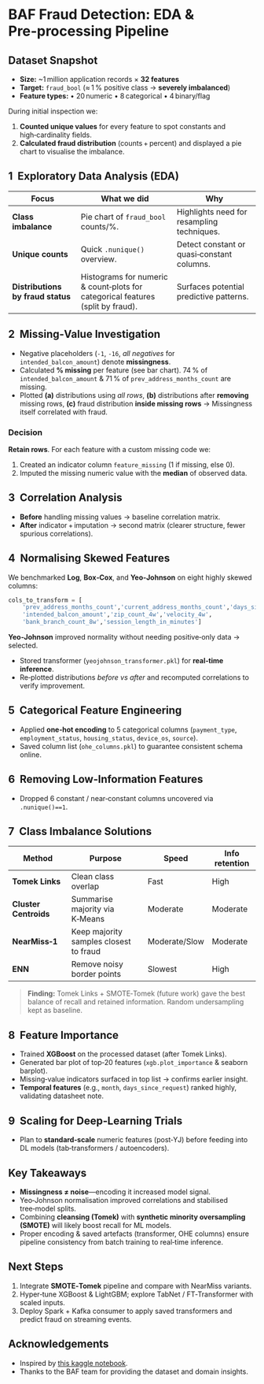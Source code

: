# BAF Fraud Detection: EDA & Pre‑processing Pipeline

## Dataset Snapshot

* **Size:** \~1 million application records × **32 features**
* **Target:** `fraud_bool` (≈ 1 % positive class → **severely imbalanced**)
* **Feature types:**
  • 20 numeric
  • 8 categorical
  • 4 binary/flag

During initial inspection we:

1. **Counted unique values** for every feature to spot constants and high‑cardinality fields.
2. **Calculated fraud distribution** (counts + percent) and displayed a pie chart to visualise the imbalance.

## 1  Exploratory Data Analysis (EDA)

| Focus                             | What we did                                                                     | Why                                        |
| --------------------------------- | ------------------------------------------------------------------------------- | ------------------------------------------ |
| **Class imbalance**               | Pie chart of `fraud_bool` counts/%.                                             | Highlights need for resampling techniques. |
| **Unique counts**                 | Quick `.nunique()` overview.                                                    | Detect constant or quasi‑constant columns. |
| **Distributions by fraud status** | Histograms for numeric & count‑plots for categorical features (split by fraud). | Surfaces potential predictive patterns.    |

## 2  Missing‑Value Investigation

* Negative placeholders (`-1`, `-16`, *all negatives* for `intended_balcon_amount`) denote **missingness**.
* Calculated **% missing** per feature (see bar chart). 74 % of `intended_balcon_amount` & 71 % of `prev_address_months_count` are missing.
* Plotted **(a)** distributions using *all rows*, **(b)** distributions after **removing** missing rows, **(c)** fraud distribution **inside missing rows** → Missingness itself correlated with fraud.

### Decision

**Retain rows**. For each feature with a custom missing code we:

1. Created an indicator column `feature_missing` (1 if missing, else 0).
2. Imputed the missing numeric value with the **median** of observed data.

## 3  Correlation Analysis

* **Before** handling missing values → baseline correlation matrix.
* **After** indicator + imputation → second matrix (clearer structure, fewer spurious correlations).

## 4  Normalising Skewed Features

We benchmarked **Log**, **Box‑Cox**, and **Yeo‑Johnson** on eight highly skewed columns:

```python
cols_to_transform = [
    'prev_address_months_count','current_address_months_count','days_since_request',
    'intended_balcon_amount','zip_count_4w','velocity_4w',
    'bank_branch_count_8w','session_length_in_minutes']
```

**Yeo‑Johnson** improved normality without needing positive‑only data → selected.

* Stored transformer (`yeojohnson_transformer.pkl`) for **real‑time inference**.
* Re‑plotted distributions *before vs after* and recomputed correlations to verify improvement.

## 5  Categorical Feature Engineering

* Applied **one‑hot encoding** to 5 categorical columns (`payment_type`, `employment_status`, `housing_status`, `device_os`, `source`).
* Saved column list (`ohe_columns.pkl`) to guarantee consistent schema online.

## 6  Removing Low‑Information Features

* Dropped 6 constant / near‑constant columns uncovered via `.nunique()==1`.

## 7  Class Imbalance Solutions

| Method                | Purpose                                | Speed         | Info retention |
| --------------------- | -------------------------------------- | ------------- | -------------- |
| **Tomek Links**       | Clean class overlap                    | Fast          | High           |
| **Cluster Centroids** | Summarise majority via K‑Means         | Moderate      | Moderate       |
| **NearMiss‑1**        | Keep majority samples closest to fraud | Moderate/Slow | Moderate       |
| **ENN**               | Remove noisy border points             | Slowest       | High           |

> **Finding:** Tomek Links + SMOTE‑Tomek (future work) gave the best balance of recall and retained information. Random undersampling kept as baseline.

## 8  Feature Importance

* Trained **XGBoost** on the processed dataset (after Tomek Links).
* Generated bar plot of top‑20 features (`xgb.plot_importance` & seaborn barplot).
* Missing‑value indicators surfaced in top list → confirms earlier insight.
* **Temporal features** (e.g., `month`, `days_since_request`) ranked highly, validating datasheet note.

## 9  Scaling for Deep‑Learning Trials

* Plan to **standard‑scale** numeric features (post‑YJ) before feeding into DL models (tab‑transformers / autoencoders).

## Key Takeaways

* **Missingness ≠ noise**—encoding it increased model signal.
* Yeo‑Johnson normalisation improved correlations and stabilised tree‑model splits.
* Combining **cleansing (Tomek)** with **synthetic minority oversampling (SMOTE)** will likely boost recall for ML models.
* Proper encoding & saved artefacts (transformer, OHE columns) ensure pipeline consistency from batch training to real‑time inference.

## Next Steps

1. Integrate **SMOTE‑Tomek** pipeline and compare with NearMiss variants.
2. Hyper‑tune XGBoost & LightGBM; explore TabNet / FT‑Transformer with scaled inputs.
3. Deploy Spark + Kafka consumer to apply saved transformers and predict fraud on streaming events.

## Acknowledgements

* Inspired by [this kaggle notebook](https://www.kaggle.com/code/matthewmcnulty/bank-account-fraud#1.-Exploratory-Data-Analysis-of-Bank-Account-Applications).
* Thanks to the BAF team for providing the dataset and domain insights.